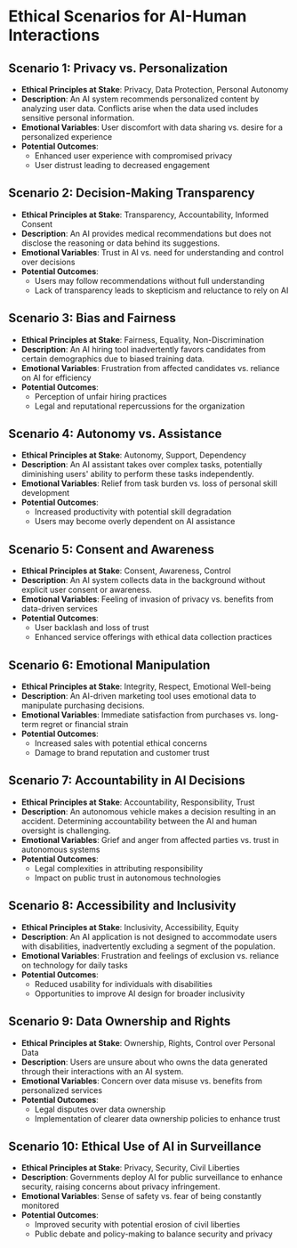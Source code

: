 

# Ethical Scenarios for AI-Human Interactions

## Scenario 1: Privacy vs. Personalization
- **Ethical Principles at Stake**: Privacy, Data Protection, Personal Autonomy
- **Description**: An AI system recommends personalized content by analyzing user data. Conflicts arise when the data used includes sensitive personal information.
- **Emotional Variables**: User discomfort with data sharing vs. desire for a personalized experience
- **Potential Outcomes**:
  - Enhanced user experience with compromised privacy
  - User distrust leading to decreased engagement

## Scenario 2: Decision-Making Transparency
- **Ethical Principles at Stake**: Transparency, Accountability, Informed Consent
- **Description**: An AI provides medical recommendations but does not disclose the reasoning or data behind its suggestions.
- **Emotional Variables**: Trust in AI vs. need for understanding and control over decisions
- **Potential Outcomes**:
  - Users may follow recommendations without full understanding
  - Lack of transparency leads to skepticism and reluctance to rely on AI

## Scenario 3: Bias and Fairness
- **Ethical Principles at Stake**: Fairness, Equality, Non-Discrimination
- **Description**: An AI hiring tool inadvertently favors candidates from certain demographics due to biased training data.
- **Emotional Variables**: Frustration from affected candidates vs. reliance on AI for efficiency
- **Potential Outcomes**:
  - Perception of unfair hiring practices
  - Legal and reputational repercussions for the organization

## Scenario 4: Autonomy vs. Assistance
- **Ethical Principles at Stake**: Autonomy, Support, Dependency
- **Description**: An AI assistant takes over complex tasks, potentially diminishing users' ability to perform these tasks independently.
- **Emotional Variables**: Relief from task burden vs. loss of personal skill development
- **Potential Outcomes**:
  - Increased productivity with potential skill degradation
  - Users may become overly dependent on AI assistance

## Scenario 5: Consent and Awareness
- **Ethical Principles at Stake**: Consent, Awareness, Control
- **Description**: An AI system collects data in the background without explicit user consent or awareness.
- **Emotional Variables**: Feeling of invasion of privacy vs. benefits from data-driven services
- **Potential Outcomes**:
  - User backlash and loss of trust
  - Enhanced service offerings with ethical data collection practices

## Scenario 6: Emotional Manipulation
- **Ethical Principles at Stake**: Integrity, Respect, Emotional Well-being
- **Description**: An AI-driven marketing tool uses emotional data to manipulate purchasing decisions.
- **Emotional Variables**: Immediate satisfaction from purchases vs. long-term regret or financial strain
- **Potential Outcomes**:
  - Increased sales with potential ethical concerns
  - Damage to brand reputation and customer trust

## Scenario 7: Accountability in AI Decisions
- **Ethical Principles at Stake**: Accountability, Responsibility, Trust
- **Description**: An autonomous vehicle makes a decision resulting in an accident. Determining accountability between the AI and human oversight is challenging.
- **Emotional Variables**: Grief and anger from affected parties vs. trust in autonomous systems
- **Potential Outcomes**:
  - Legal complexities in attributing responsibility
  - Impact on public trust in autonomous technologies

## Scenario 8: Accessibility and Inclusivity
- **Ethical Principles at Stake**: Inclusivity, Accessibility, Equity
- **Description**: An AI application is not designed to accommodate users with disabilities, inadvertently excluding a segment of the population.
- **Emotional Variables**: Frustration and feelings of exclusion vs. reliance on technology for daily tasks
- **Potential Outcomes**:
  - Reduced usability for individuals with disabilities
  - Opportunities to improve AI design for broader inclusivity

## Scenario 9: Data Ownership and Rights
- **Ethical Principles at Stake**: Ownership, Rights, Control over Personal Data
- **Description**: Users are unsure about who owns the data generated through their interactions with an AI system.
- **Emotional Variables**: Concern over data misuse vs. benefits from personalized services
- **Potential Outcomes**:
  - Legal disputes over data ownership
  - Implementation of clearer data ownership policies to enhance trust

## Scenario 10: Ethical Use of AI in Surveillance
- **Ethical Principles at Stake**: Privacy, Security, Civil Liberties
- **Description**: Governments deploy AI for public surveillance to enhance security, raising concerns about privacy infringement.
- **Emotional Variables**: Sense of safety vs. fear of being constantly monitored
- **Potential Outcomes**:
  - Improved security with potential erosion of civil liberties
  - Public debate and policy-making to balance security and privacy